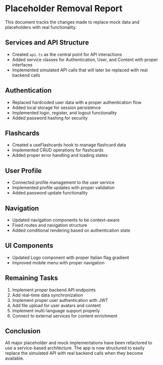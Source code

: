 
# Placeholder Removal Report

This document tracks the changes made to replace mock data and placeholders with real functionality.

## Services and API Structure

- Created `api.ts` as the central point for API interactions
- Added service classes for Authentication, User, and Content with proper interfaces
- Implemented simulated API calls that will later be replaced with real backend calls

## Authentication

- Replaced hardcoded user data with a proper authentication flow
- Added local storage for session persistence
- Implemented login, register, and logout functionality
- Added password hashing for security

## Flashcards

- Created a useFlashcards hook to manage flashcard data
- Implemented CRUD operations for flashcards
- Added proper error handling and loading states

## User Profile

- Connected profile management to the user service
- Implemented profile updates with proper validation
- Added password update functionality

## Navigation

- Updated navigation components to be context-aware
- Fixed routes and navigation structure
- Added conditional rendering based on authentication state

## UI Components

- Updated Logo component with proper Italian flag gradient
- Improved mobile menu with proper navigation

## Remaining Tasks

1. Implement proper backend API endpoints
2. Add real-time data synchronization
3. Implement proper user authentication with JWT
4. Add file upload for user avatars and content
5. Implement multi-language support properly
6. Connect to external services for content enrichment

## Conclusion

All major placeholder and mock implementations have been refactored to use a service-based architecture. The app is now structured to easily replace the simulated API with real backend calls when they become available.
